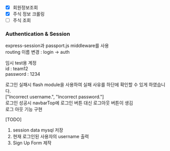- [x] 회원정보조회
- [x] 주식 정보 크롤링
- [ ] 주식 조회

### Authentication & Session

express-session과 passport.js middleware를 사용  
routing 이름 변경 : login -> auth  

임시 test용 계정  
id : team12  
password : 1234  

로그인 실패시 flash module을 사용하여 실패 사유를 하단에 확인할 수 있게 하였습니다.  
["Incorrect username.", "Incorrect password."]  
로그인 성공시 navbarTop에 로그인 버튼 대신 로그아웃 버튼이 생김  
로그 아웃 기능 구현  

[TODO]
1. session data mysql 저장
2. 현재 로그인된 사용자의 username 출력
2. Sign Up Form 제작
